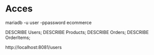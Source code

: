 # Acces

mariadb -u user -ppassword ecommerce

DESCRIBE Users;
DESCRIBE Products;
DESCRIBE Orders;
DESCRIBE OrderItems;

http://localhost:8081/users